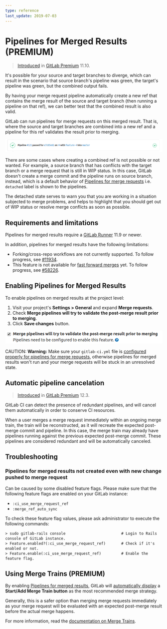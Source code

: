 ```yaml
---
type: reference
last_update: 2019-07-03
---
```


# Pipelines for Merged Results **(PREMIUM)**

> [Introduced](https://gitlab.com/gitlab-org/gitlab/issues/7380) in [GitLab Premium](https://about.gitlab.com/pricing/) 11.10.

It's possible for your source and target branches to diverge, which can result
in the scenario that source branch's pipeline was green, the target's pipeline was green,
but the combined output fails.

By having your merge request pipeline automatically
create a new ref that contains the merge result of the source and target branch
(then running a pipeline on that ref), we can better test that the combined result
is also valid.

GitLab can run pipelines for merge requests
on this merged result. That is, where the source and target branches are combined into a
new ref and a pipeline for this ref validates the result prior to merging.

![Merge request pipeline as the head pipeline](img/merge_request_pipeline.png)

There are some cases where creating a combined ref is not possible or not wanted.
For example, a source branch that has conflicts with the target branch
or a merge request that is still in WIP status. In this case,
GitLab doesn't create a merge commit and the pipeline runs on source branch, instead,
which is a default behavior of [Pipelines for merge requests](../index.md)
 i.e. `detached` label is shown to the pipelines.

The detached state serves to warn you that you are working in a situation
subjected to merge problems, and helps to highlight that you should
get out of WIP status or resolve merge conflicts as soon as possible.

## Requirements and limitations

Pipelines for merged results require a [GitLab Runner][runner] 11.9 or newer.

[runner]: https://gitlab.com/gitlab-org/gitlab-runner

In addition, pipelines for merged results have the following limitations:

- Forking/cross-repo workflows are not currently supported. To follow progress,
  see [#11934](https://gitlab.com/gitlab-org/gitlab/issues/11934).
- This feature is not available for
  [fast forward merges](../../../user/project/merge_requests/fast_forward_merge.md) yet.
  To follow progress, see [#58226](https://gitlab.com/gitlab-org/gitlab-foss/issues/58226).

## Enabling Pipelines for Merged Results

To enable pipelines on merged results at the project level:

1. Visit your project's **Settings > General** and expand **Merge requests**.
1. Check **Merge pipelines will try to validate the post-merge result prior to merging**.
1. Click **Save changes** button.

![Merge request pipeline config](img/merge_request_pipeline_config.png)

CAUTION: **Warning:**
Make sure your `gitlab-ci.yml` file is [configured properly for pipelines for merge requests](../index.md#configuring-pipelines-for-merge-requests),
otherwise pipelines for merged results won't run and your merge requests will be stuck in an unresolved state.

## Automatic pipeline cancelation

> [Introduced](https://gitlab.com/gitlab-org/gitlab/issues/12996) in [GitLab Premium](https://about.gitlab.com/pricing/) 12.3.

GitLab CI can detect the presence of redundant pipelines,
and will cancel them automatically in order to conserve CI resources.

When a user merges a merge request immediately within an ongoing merge
train, the train will be reconstructed, as it will recreate the expected
post-merge commit and pipeline. In this case, the merge train may already
have pipelines running against the previous expected post-merge commit.
These pipelines are considered redundant and will be automatically
canceled.

## Troubleshooting

### Pipelines for merged results not created even with new change pushed to merge request

Can be caused by some disabled feature flags. Please make sure that
the following feature flags are enabled on your GitLab instance:

- `:ci_use_merge_request_ref`
- `:merge_ref_auto_sync`

To check these feature flag values, please ask administrator to execute the following commands:

```shell
> sudo gitlab-rails console                         # Login to Rails console of GitLab instance.
> Feature.enabled?(:ci_use_merge_request_ref)       # Check if it's enabled or not.
> Feature.enable(:ci_use_merge_request_ref)         # Enable the feature flag.
```

## Using Merge Trains **(PREMIUM)**

By enabling [Pipelines for merged results](#pipelines-for-merged-results-premium),
GitLab will [automatically display](merge_trains/index.md#how-to-add-a-merge-request-to-a-merge-train)
a **Start/Add Merge Train button** as the most recommended merge strategy.

Generally, this is a safer option than merging merge requests immediately as your
merge request will be evaluated with an expected post-merge result before the actual
merge happens.

For more information, read the [documentation on Merge Trains](merge_trains/index.md).
